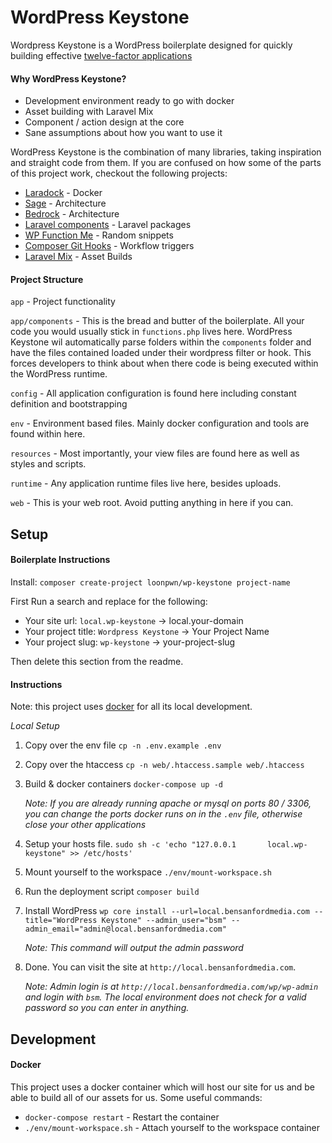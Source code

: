 WordPress Keystone 
===================

Wordpress Keystone is a WordPress boilerplate designed for quickly building effective 
[twelve-factor applications](https://12factor.net/) 

#### **Why WordPress Keystone?**
- Development environment ready to go with docker
- Asset building with Laravel Mix
- Component / action design at the core
- Sane assumptions about how you want to use it

WordPress Keystone is the combination of many libraries, taking inspiration and straight
code from them. If you are confused on how some of the parts of this project work,
checkout the following projects:
- [Laradock](https://github.com/laradock/laradock) - Docker
- [Sage](https://github.com/roots/sage) - Architecture
- [Bedrock](https://github.com/roots/bedrock) - Architecture
- [Laravel components](https://github.com/mattstauffer/Torch) - Laravel packages
- [WP Function Me](http://www.wpfunction.me/) - Random snippets
- [Composer Git Hooks](http://change-me/) - Workflow triggers
- [Laravel Mix](https://github.com/JeffreyWay/laravel-mix) - Asset Builds

#### **Project Structure**

`app` - Project functionality 

`app/components` - This is the bread and butter of the boilerplate. All your code you would usually stick
in `functions.php` lives here. WordPress Keystone wil automatically parse folders within the `components` folder 
and have the files contained loaded under their wordpress filter or hook. 
This forces developers to think about when there code is being executed within the WordPress runtime. 

`config` - All application configuration is found here including constant definition and bootstrapping

`env` - Environment based files. Mainly docker configuration and tools are found within here.  

`resources` - Most importantly, your view files are found here as well as styles and scripts.

`runtime` - Any application runtime files live here, besides uploads.   

`web` - This is your web root. Avoid putting anything in here if you can.


Setup
-------------

#### **Boilerplate Instructions**

Install: `composer create-project loonpwn/wp-keystone project-name`

First Run a search and replace for the following:
 - Your site url: `local.wp-keystone` -> local.your-domain
 - Your project title: `Wordpress Keystone` -> Your Project Name
 - Your project slug: `wp-keystone` -> your-project-slug 
 
Then delete this section from the readme.

#### **Instructions**

Note: this project uses [docker](https://www.docker.com/) for all its local development.

_Local Setup_
1. Copy over the env file `cp -n .env.example .env`
2. Copy over the htaccess `cp -n web/.htaccess.sample web/.htaccess`
3. Build & docker containers `docker-compose up -d`

   _Note: If you are already running apache or mysql on ports 80 / 3306, you can change the ports docker runs on in the 
   `.env` file, otherwise close your other applications_
   
 4. Setup your hosts file. `sudo sh -c 'echo "127.0.0.1       local.wp-keystone" >> /etc/hosts'`
5. Mount yourself to the workspace `./env/mount-workspace.sh`
6. Run the deployment script `composer build`
7. Install WordPress `wp core install --url=local.bensanfordmedia.com --title="WordPress Keystone" --admin_user="bsm" --admin_email="admin@local.bensanfordmedia.com"`
   
   _Note: This command will output the admin password_
   
8. Done. You can visit the site at `http://local.bensanfordmedia.com`. 

    _Note: Admin login is at `http://local.bensanfordmedia.com/wp/wp-admin` and login with `bsm`. The local environment does not
    check for a valid password so you can enter in anything._

Development 
-------------

#### **Docker**

This project uses a docker container which will host our site for us and be able to build all of our assets for us.
Some useful commands:
- `docker-compose restart` - Restart the container
- `./env/mount-workspace.sh` - Attach yourself to the workspace container
